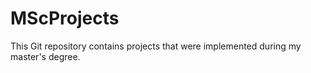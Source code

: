 # MScProjects
This Git repository contains projects that were implemented during my master's degree.
